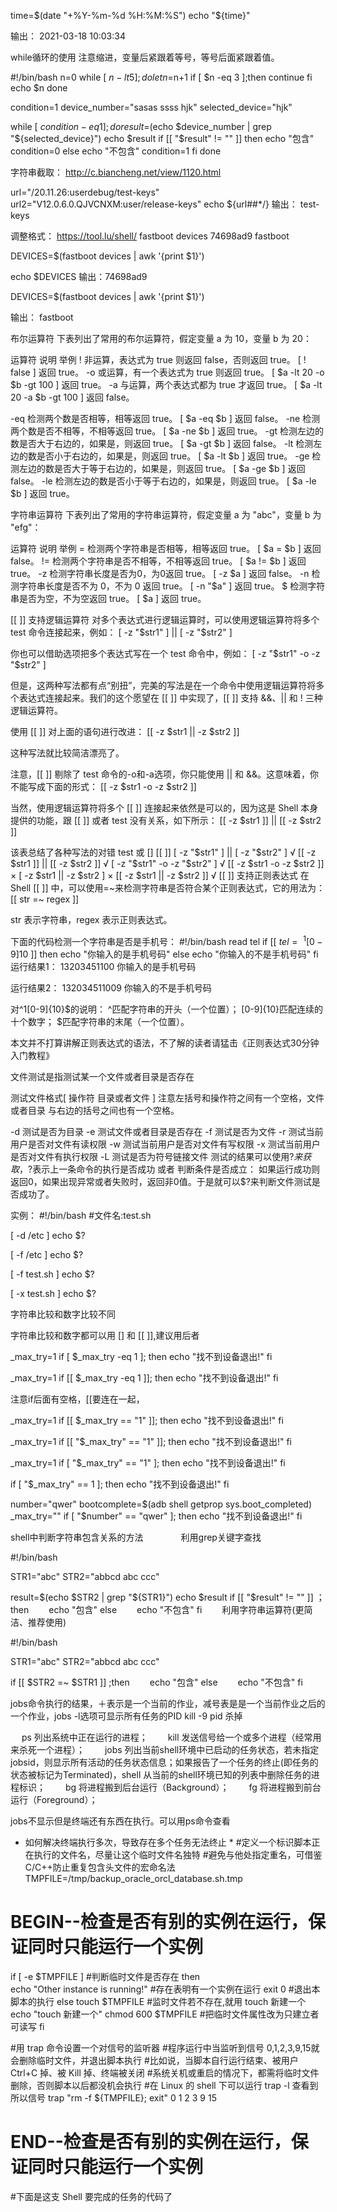 time=$(date "+%Y-%m-%d  %H:%M:%S")
echo "${time}"

输出： 2021-03-18  10:03:34


while循环的使用 注意缩进，变量后紧跟着等号，等号后面紧跟着值。


#!/bin/bash
n=0
while [ $n -lt 5 ];do
      let  n=$n+1
   if [ $n -eq 3 ];then
       continue
    fi
    echo $n
done

condition=1
device_number="sasas ssss hjk"
selected_device="hjk"

while [ $condition -eq 1 ];do
   result=$(echo $device_number | grep "${selected_device}")
   echo  $result
   if [[ "$result" != "" ]]
   then
     echo "包含"
     condition=0
   else
    echo "不包含"
    condition=1
   fi
done

字符串截取：
http://c.biancheng.net/view/1120.html


url="/20.11.26:userdebug/test-keys"
url2="V12.0.6.0.QJVCNXM:user/release-keys"
echo ${url##*/} 
输出：
test-keys

调整格式： https://tool.lu/shell/
fastboot devices 
74698ad9	fastboot

DEVICES=$(fastboot devices | awk '{print $1}')

echo $DEVICES
输出：74698ad9

DEVICES=$(fastboot devices | awk '{print $1}')

输出： fastboot



布尔运算符
下表列出了常用的布尔运算符，假定变量 a 为 10，变量 b 为 20：

运算符	说明	举例
!	非运算，表达式为 true 则返回 false，否则返回 true。	[ ! false ] 返回 true。
-o	或运算，有一个表达式为 true 则返回 true。	[ $a -lt 20 -o $b -gt 100 ] 返回 true。
-a	与运算，两个表达式都为 true 才返回 true。	[ $a -lt 20 -a $b -gt 100 ] 返回 false。

-eq	检测两个数是否相等，相等返回 true。	[ $a -eq $b ] 返回 false。
-ne	检测两个数是否不相等，不相等返回 true。	[ $a -ne $b ] 返回 true。
-gt	检测左边的数是否大于右边的，如果是，则返回 true。	[ $a -gt $b ] 返回 false。
-lt	检测左边的数是否小于右边的，如果是，则返回 true。	[ $a -lt $b ] 返回 true。
-ge	检测左边的数是否大于等于右边的，如果是，则返回 true。	[ $a -ge $b ] 返回 false。
-le	检测左边的数是否小于等于右边的，如果是，则返回 true。	[ $a -le $b ] 返回 true。


字符串运算符
下表列出了常用的字符串运算符，假定变量 a 为 "abc"，变量 b 为 "efg"：

运算符	说明	举例
=	检测两个字符串是否相等，相等返回 true。	[ $a = $b ] 返回 false。
!=	检测两个字符串是否不相等，不相等返回 true。	[ $a != $b ] 返回 true。
-z	检测字符串长度是否为0，为0返回 true。	[ -z $a ] 返回 false。
-n	检测字符串长度是否不为 0，不为 0 返回 true。	[ -n "$a" ] 返回 true。
$	检测字符串是否为空，不为空返回 true。	[ $a ] 返回 true。


[[ ]] 支持逻辑运算符
对多个表达式进行逻辑运算时，可以使用逻辑运算符将多个 test 命令连接起来，例如：
[ -z "$str1" ] || [ -z "$str2" ]

你也可以借助选项把多个表达式写在一个 test 命令中，例如：
[ -z "$str1" -o -z "$str2" ]

但是，这两种写法都有点“别扭”，完美的写法是在一个命令中使用逻辑运算符将多个表达式连接起来。我们的这个愿望在 [[ ]] 中实现了，[[ ]]  支持 &&、|| 和 ! 三种逻辑运算符。

使用 [[ ]] 对上面的语句进行改进：
[[ -z $str1 || -z $str2 ]]

这种写法就比较简洁漂亮了。

注意，[[ ]] 剔除了 test 命令的-o和-a选项，你只能使用 || 和 &&。这意味着，你不能写成下面的形式：
[[ -z $str1 -o -z $str2 ]]

当然，使用逻辑运算符将多个 [[ ]] 连接起来依然是可以的，因为这是 Shell 本身提供的功能，跟 [[ ]] 或者 test 没有关系，如下所示：
[[ -z $str1 ]] || [[ -z $str2 ]]


该表总结了各种写法的对错
test 或 []	[[ ]]
[ -z "$str1" ] || [ -z "$str2" ]	√	[[ -z $str1 ]] || [[ -z $str2 ]]	√
[ -z "$str1" -o -z "$str2" ]	√	[[ -z $str1 -o -z $str2 ]]	×
[ -z $str1 || -z $str2 ]	×	[[ -z $str1 || -z $str2 ]]	√
[[ ]] 支持正则表达式
在 Shell [[ ]] 中，可以使用=~来检测字符串是否符合某个正则表达式，它的用法为：
[[ str =~ regex ]]

str 表示字符串，regex 表示正则表达式。

下面的代码检测一个字符串是否是手机号：
#!/bin/bash
read tel
if [[ $tel =~ ^1[0-9]{10}$ ]]
then
    echo "你输入的是手机号码"
else
    echo "你输入的不是手机号码"
fi
运行结果1：
13203451100
你输入的是手机号码

运行结果2：
132034511009
你输入的不是手机号码

对^1[0-9]{10}$的说明：
^匹配字符串的开头（一个位置）；
[0-9]{10}匹配连续的十个数字；
$匹配字符串的末尾（一个位置）。

本文并不打算讲解正则表达式的语法，不了解的读者请猛击《正则表达式30分钟入门教程》


文件测试是指测试某一个文件或者目录是否存在

测试文件格式[ 操作符 目录或者文件 ]    注意左括号和操作符之间有一个空格，文件或者目录 与右边的括号之间也有一个空格。 

-d	测试是否为目录
-e	测试文件或者目录是否存在
-f	测试是否为文件
-r	测试当前用户是否对文件有读权限
-w	测试当前用户是否对文件有写权限
-x	测试当前用户是否对文件有执行权限
-L	测试是否为符号链接文件
测试的结果可以使用$?来获取，$?表示上一条命令的执行是否成功  或者  判断条件是否成立：   如果运行成功则返回0，如果出现异常或者失败时，返回非0值。于是就可以$?来判断文件测试是否成功了。

实例：
#!/bin/bash
#文件名:test.sh
 
[ -d /etc ]
echo $?
 
[ -f /etc ]
echo $?
 
[ -f test.sh ]
echo $?
 
[ -x test.sh ]
echo $?


字符串比较和数字比较不同

字符串比较和数字都可以用 [] 和 [[ ]],建议用后者

_max_try=1
if [ $_max_try -eq 1 ]; then
	echo "找不到设备退出!"
fi

_max_try=1
if [[ $_max_try -eq 1 ]]; then
	echo "找不到设备退出!"
fi

注意if后面有空格，[[要连在一起，

_max_try=1
if [[ $_max_try == "1" ]]; then
	echo "找不到设备退出!"
fi


_max_try=1
if [[ "$_max_try" == "1" ]]; then
	echo "找不到设备退出!"
fi

_max_try=1
if [ "$_max_try" == "1" ]; then
	echo "找不到设备退出!"
fi

if [ "$_max_try" == 1 ]; then
	echo "找不到设备退出!"
fi


number="qwer"
bootcomplete=$(adb shell getprop sys.boot_completed)
_max_try=""
if [ "$number" == "qwer" ]; then
	echo "找不到设备退出!"
fi

shell中判断字符串包含关系的方法　　
　　利用grep关键字查找

#!/bin/bash
 
STR1="abc"
STR2="abbcd abc ccc"
 
result=$(echo $STR2 | grep "${STR1}")
echo $result
if [[ "$result" != "" ]] ；then
　　echo "包含"
else
　　echo "不包含"
fi
　　利用字符串运算符(更简洁、推荐使用)

#!/bin/bash
 
STR1="abc"
STR2="abbcd abc ccc"
 
if [[ $STR2 =~ $STR1 ]] ;then
　　echo "包含"
else
　　echo "不包含"
fi


jobs命令执行的结果，＋表示是一个当前的作业，减号表是是一个当前作业之后的一个作业，jobs -l选项可显示所有任务的PID
kill -9 pid 杀掉

　 ps 列出系统中正在运行的进程；
　　kill 发送信号给一个或多个进程（经常用来杀死一个进程）；
　　jobs 列出当前shell环境中已启动的任务状态，若未指定jobsid，则显示所有活动的任务状态信息；如果报告了一个任务的终止(即任务的状态被标记为Terminated)，shell 从当前的shell环境已知的列表中删除任务的进程标识；
　　bg 将进程搬到后台运行（Background）；
　　fg 将进程搬到前台运行（Foreground）；

jobs不显示但是终端还有东西在执行。可以用ps命令查看



* 如何解决终端执行多次，导致存在多个任务无法终止 *
 #定义一个标识脚本正在执行的文件名，尽量让这个临时文件名独特
#避免与他处指定重名，可借鉴C/C++防止重复包含头文件的宏命名法
TMPFILE=/tmp/backup_oracle_orcl_database.sh.tmp
  
# BEGIN--检查是否有别的实例在运行，保证同时只能运行一个实例
  
if [ -e $TMPFILE ]  #判断临时文件是否存在
then                
   echo "Other instance is running!" #存在表明有一个实例在运行
   exit 0           #退出本脚本的执行
else
   touch $TMPFILE   #监时文件若不存在,就用 touch 新建一个
   echo "touch 新建一个"
   chmod 600 $TMPFILE #把临时文件属性改为只建立者可读写
fi
  
#用 trap 命令设置一个对信号的监听器
#程序运行中当监听到信号 0,1,2,3,9,15就会删除临时文件，并退出脚本执行
#比如说，当脚本自行运行结束、被用户 Ctrl+C 掉、被 Kill 掉、终端被关闭
#系统关机或重启的情况下，都需将临时文件删除，否则脚本以后都没机会执行
#在 Linux 的 shell 下可以运行 trap -l 查看到所以信号
trap "rm -f ${TMPFILE}; exit" 0 1 2 3 9 15
  
# END--检查是否有别的实例在运行，保证同时只能运行一个实例
  
#下面是这支 Shell 要完成的任务的代码了
